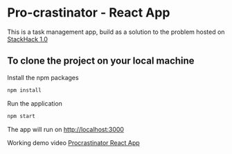# Pro-crastinator - React App
This is a task management app, build as a solution to the problem hosted on [StackHack 1.0](https://www.hackerearth.com/challenges/hackathon/stackhack-v1/)


## To clone the project on your local machine 

Install the npm packages

```bash
npm install
```

Run the application

```bash
npm start
```

The app will run on 
[http://localhost:3000](http://localhost:3000)

Working demo video 
[Procrastinator React App](https://youtu.be/O_HwmWT9heM)
